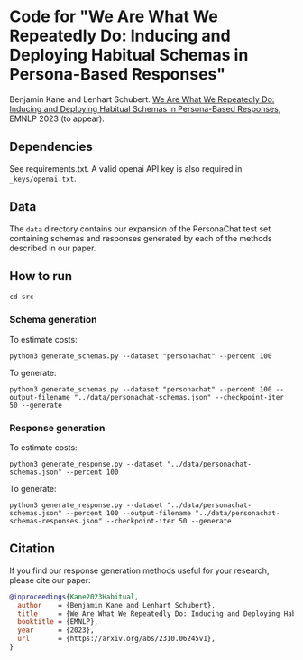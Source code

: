# Code for "We Are What We Repeatedly Do: Inducing and Deploying Habitual Schemas in Persona-Based Responses"

Benjamin Kane and Lenhart Schubert. [We Are What We Repeatedly Do: Inducing and Deploying Habitual Schemas in Persona-Based Responses](https://arxiv.org/abs/2310.06245v1), EMNLP 2023 (to appear).


## Dependencies

See requirements.txt. A valid openai API key is also required in `_keys/openai.txt`.


## Data

The `data` directory contains our expansion of the PersonaChat test set containing schemas and responses generated by each of the methods described in our paper.


## How to run

`cd src`

### Schema generation

To estimate costs:

`python3 generate_schemas.py --dataset "personachat" --percent 100`

To generate:

`python3 generate_schemas.py --dataset "personachat" --percent 100 --output-filename "../data/personachat-schemas.json" --checkpoint-iter 50 --generate`

### Response generation

To estimate costs:

`python3 generate_response.py --dataset "../data/personachat-schemas.json" --percent 100`

To generate:

`python3 generate_response.py --dataset "../data/personachat-schemas.json" --percent 100 --output-filename "../data/personachat-schemas-responses.json" --checkpoint-iter 50 --generate`


## Citation

If you find our response generation methods useful for your research, please cite our paper:

```BibTex
@inproceedings{Kane2023Habitual,
  author    = {Benjamin Kane and Lenhart Schubert},
  title     = {We Are What We Repeatedly Do: Inducing and Deploying Habitual Schemas in Persona-Based Responses},
  booktitle = {EMNLP},
  year      = {2023},
  url       = {https://arxiv.org/abs/2310.06245v1},
}
```